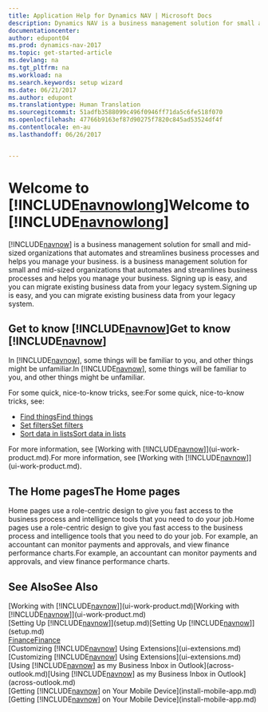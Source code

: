 ```yaml
---
title: Application Help for Dynamics NAV | Microsoft Docs
description: Dynamics NAV is a business management solution for small and mid-sized organizations that automates and streamlines business processes and helps you manage your business.
documentationcenter: 
author: edupont04
ms.prod: dynamics-nav-2017
ms.topic: get-started-article
ms.devlang: na
ms.tgt_pltfrm: na
ms.workload: na
ms.search.keywords: setup wizard
ms.date: 06/21/2017
ms.author: edupont
ms.translationtype: Human Translation
ms.sourcegitcommit: 51adfb3588099c496f0946ff71da5c6fe518f070
ms.openlocfilehash: 47766b9163ef87d90275f7820c845ad53524df4f
ms.contentlocale: en-au
ms.lasthandoff: 06/26/2017


---
```


# <a name="welcome-to-includenavnowlongincludesnavnowlongmdmd"></a><span data-ttu-id="8ebf5-103">Welcome to [!INCLUDE[navnowlong](includes/navnowlong_md.md)]</span><span class="sxs-lookup"><span data-stu-id="8ebf5-103">Welcome to [!INCLUDE[navnowlong](includes/navnowlong_md.md)]</span></span>
[!INCLUDE[navnow](includes/navnow_md.md)]<span data-ttu-id="8ebf5-104"> is a business management solution for small and mid-sized organizations that automates and streamlines business processes and helps you manage your business.</span><span class="sxs-lookup"><span data-stu-id="8ebf5-104"> is a business management solution for small and mid-sized organizations that automates and streamlines business processes and helps you manage your business.</span></span> <span data-ttu-id="8ebf5-105">Signing up is easy, and you can migrate existing business data from your legacy system.</span><span class="sxs-lookup"><span data-stu-id="8ebf5-105">Signing up is easy, and you can migrate existing business data from your legacy system.</span></span>

## <a name="get-to-know-includenavnowincludesnavnowmdmd"></a><span data-ttu-id="8ebf5-106">Get to know [!INCLUDE[navnow](includes/navnow_md.md)]</span><span class="sxs-lookup"><span data-stu-id="8ebf5-106">Get to know [!INCLUDE[navnow](includes/navnow_md.md)]</span></span>
<span data-ttu-id="8ebf5-107">In [!INCLUDE[navnow](includes/navnow_md.md)], some things will be familiar to you, and other things might be unfamiliar.</span><span class="sxs-lookup"><span data-stu-id="8ebf5-107">In [!INCLUDE[navnow](includes/navnow_md.md)], some things will be familiar to you, and other things might be unfamiliar.</span></span>  

<span data-ttu-id="8ebf5-108">For some quick, nice-to-know tricks, see:</span><span class="sxs-lookup"><span data-stu-id="8ebf5-108">For some quick, nice-to-know tricks, see:</span></span>  

* [<span data-ttu-id="8ebf5-109">Find things</span><span class="sxs-lookup"><span data-stu-id="8ebf5-109">Find things</span></span>](ui-search.md)  
* [<span data-ttu-id="8ebf5-110">Set filters</span><span class="sxs-lookup"><span data-stu-id="8ebf5-110">Set filters</span></span>](ui-enter-criteria-filters.md)  
* [<span data-ttu-id="8ebf5-111">Sort data in lists</span><span class="sxs-lookup"><span data-stu-id="8ebf5-111">Sort data in lists</span></span>](ui-sorting.md)  

<span data-ttu-id="8ebf5-112">For more information, see [Working with [!INCLUDE[navnow](includes/navnow_md.md)]](ui-work-product.md).</span><span class="sxs-lookup"><span data-stu-id="8ebf5-112">For more information, see [Working with [!INCLUDE[navnow](includes/navnow_md.md)]](ui-work-product.md).</span></span>  

## <a name="the-home-pages"></a><span data-ttu-id="8ebf5-113">The Home pages</span><span class="sxs-lookup"><span data-stu-id="8ebf5-113">The Home pages</span></span>
<span data-ttu-id="8ebf5-114">Home pages use a role-centric design to give you fast access to the business process and intelligence tools that you need to do your job.</span><span class="sxs-lookup"><span data-stu-id="8ebf5-114">Home pages use a role-centric design to give you fast access to the business process and intelligence tools that you need to do your job.</span></span> <span data-ttu-id="8ebf5-115">For example, an accountant can monitor payments and approvals, and view finance performance charts.</span><span class="sxs-lookup"><span data-stu-id="8ebf5-115">For example, an accountant can monitor payments and approvals, and view finance performance charts.</span></span>  

## <a name="see-also"></a><span data-ttu-id="8ebf5-116">See Also</span><span class="sxs-lookup"><span data-stu-id="8ebf5-116">See Also</span></span>
<span data-ttu-id="8ebf5-117">[Working with [!INCLUDE[navnow](includes/navnow_md.md)]](ui-work-product.md)</span><span class="sxs-lookup"><span data-stu-id="8ebf5-117">[Working with [!INCLUDE[navnow](includes/navnow_md.md)]](ui-work-product.md)</span></span>  
<span data-ttu-id="8ebf5-118">[Setting Up [!INCLUDE[navnow](includes/navnow_md.md)]](setup.md)</span><span class="sxs-lookup"><span data-stu-id="8ebf5-118">[Setting Up [!INCLUDE[navnow](includes/navnow_md.md)]](setup.md)</span></span>  
[<span data-ttu-id="8ebf5-119">Finance</span><span class="sxs-lookup"><span data-stu-id="8ebf5-119">Finance</span></span>](finance-setup.md)  
<span data-ttu-id="8ebf5-120">[Customizing [!INCLUDE[navnow](includes/navnow_md.md)] Using Extensions](ui-extensions.md)</span><span class="sxs-lookup"><span data-stu-id="8ebf5-120">[Customizing [!INCLUDE[navnow](includes/navnow_md.md)] Using Extensions](ui-extensions.md)</span></span>  
<span data-ttu-id="8ebf5-121">[Using [!INCLUDE[navnow](includes/navnow_md.md)] as my Business Inbox in Outlook](across-outlook.md)</span><span class="sxs-lookup"><span data-stu-id="8ebf5-121">[Using [!INCLUDE[navnow](includes/navnow_md.md)] as my Business Inbox in Outlook](across-outlook.md)</span></span>  
<span data-ttu-id="8ebf5-122">[Getting [!INCLUDE[navnow](includes/navnow_md.md)] on Your Mobile Device](install-mobile-app.md)</span><span class="sxs-lookup"><span data-stu-id="8ebf5-122">[Getting [!INCLUDE[navnow](includes/navnow_md.md)] on Your Mobile Device](install-mobile-app.md)</span></span>  


